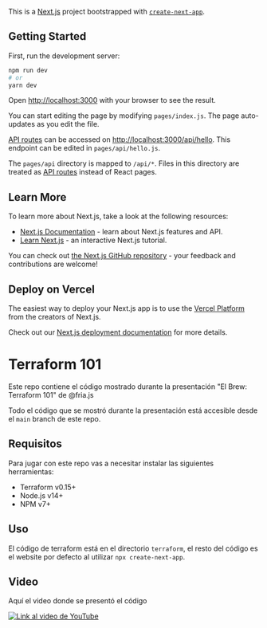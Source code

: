 This is a [Next.js](https://nextjs.org/) project bootstrapped with [`create-next-app`](https://github.com/vercel/next.js/tree/canary/packages/create-next-app).

## Getting Started

First, run the development server:

```bash
npm run dev
# or
yarn dev
```

Open [http://localhost:3000](http://localhost:3000) with your browser to see the result.

You can start editing the page by modifying `pages/index.js`. The page auto-updates as you edit the file.

[API routes](https://nextjs.org/docs/api-routes/introduction) can be accessed on [http://localhost:3000/api/hello](http://localhost:3000/api/hello). This endpoint can be edited in `pages/api/hello.js`.

The `pages/api` directory is mapped to `/api/*`. Files in this directory are treated as [API routes](https://nextjs.org/docs/api-routes/introduction) instead of React pages.

## Learn More

To learn more about Next.js, take a look at the following resources:

- [Next.js Documentation](https://nextjs.org/docs) - learn about Next.js features and API.
- [Learn Next.js](https://nextjs.org/learn) - an interactive Next.js tutorial.

You can check out [the Next.js GitHub repository](https://github.com/vercel/next.js/) - your feedback and contributions are welcome!

## Deploy on Vercel

The easiest way to deploy your Next.js app is to use the [Vercel Platform](https://vercel.com/new?utm_medium=default-template&filter=next.js&utm_source=create-next-app&utm_campaign=create-next-app-readme) from the creators of Next.js.

Check out our [Next.js deployment documentation](https://nextjs.org/docs/deployment) for more details.
# Terraform 101

Este repo contiene el código mostrado durante la presentación "El Brew: Terraform 101" de @fria.js

Todo el código que se mostró durante la presentación está accesible desde el `main` branch de este repo.

## Requisitos

Para jugar con este repo vas a necesitar instalar las siguientes herramientas:

- Terraform v0.15+
- Node.js v14+
- NPM v7+


## Uso
El código de terraform está en el directorio `terraform`, el resto del código es el website por defecto al utilizar `npx create-next-app`.

## Video
Aquí el video donde se presentó el código

[![Link al video de YouTube](https://i.ytimg.com/vi/Gw3-lVAYOpk/maxresdefault.jpg?v=60d24142)](https://bit.ly/fjs-t101)
